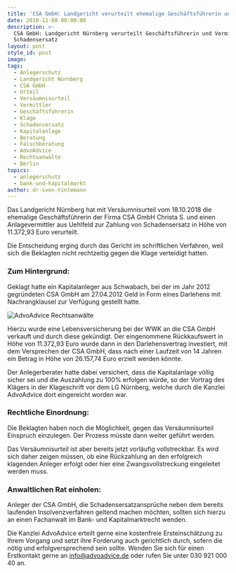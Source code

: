 ```yaml
---
title: 'CSA GmbH: Landgericht verurteilt ehemalige Geschäftsführerin und Vermittler'
date: 2018-11-08 00:00:00
description: >-
  CSA GmbH: Landgericht Nürnberg verurteilt Geschäftsführerin und Vermittler zu
  Schadensersatz
layout: post
style_id: post
image:
tags:
  - Anlegerschutz
  - Landgericht Nürnberg
  - CSA GmbH
  - Urteil
  - Versäumnisurteil
  - Vermittler
  - Geschäftsführerin
  - Klage
  - Schadensersatz
  - Kapitalanlage
  - Beratung
  - Falschberatung
  - AdvoAdvice
  - Rechtsanwälte
  - Berlin
topics:
  - anlegerschutz
  - bank-und-kapitalmarkt
author: dr-sven-tintemann
---
```


Das Landgericht N&uuml;rnberg hat mit Vers&auml;umnisurteil vom 18.10.2018 die ehemalige Gesch&auml;ftsf&uuml;hrerin der Firma CSA GmbH Christa S. und einen Anlagevermittler aus Uehlfeld zur Zahlung von Schadensersatz in H&ouml;he von 11.372,93 Euro verurteilt.

Die Entscheidung erging durch das Gericht im schriftlichen Verfahren, weil sich die Beklagten nicht rechtzeitig gegen die Klage verteidigt hatten.

### Zum Hintergrund:

Geklagt hatte ein Kapitalanleger aus Schwabach, bei der im Jahr 2012 gegr&uuml;ndeten CSA GmbH am 27.04.2012 Geld in Form eines Darlehens mit Nachrangklausel zur Verf&uuml;gung gestellt hatte.

![AdvoAdvice Rechtsanwälte](/uploads/sven-portrait-04.jpg "Dr. Tintemann erstreitet Prozesserfolg in Sachen CSA GmbH")

Hierzu wurde eine Lebensversicherung bei der WWK an die CSA GmbH verkauft und durch diese gek&uuml;ndigt. Der eingenommene R&uuml;ckkaufswert in H&ouml;he von 11.372,93 Euro wurde dann in den Darlehensvertrag investiert, mit dem Versprechen der CSA GmbH, dass nach einer Laufzeit von 14 Jahren ein Betrag in H&ouml;he von 26.157,74 Euro erzielt werden k&ouml;nnte.

Der Anlegerberater hatte dabei versichert, dass die Kapitalanlage v&ouml;llig sicher sei und die Auszahlung zu 100% erfolgen w&uuml;rde, so der Vortrag des Kl&auml;gers in der Klageschrift vor dem LG N&uuml;rnberg, welche durch die Kanzlei AdvoAdvice dort eingereicht worden war.

### Rechtliche Einordnung:

Die Beklagten haben noch die M&ouml;glichkeit, gegen das Vers&auml;umnisurteil Einspruch einzulegen. Der Prozess m&uuml;sste dann weiter gef&uuml;hrt werden.

Das Vers&auml;umnisurteil ist aber bereits jetzt vorl&auml;ufig vollstreckbar. Es wird sich daher zeigen m&uuml;ssen, ob eine R&uuml;ckzahlung an den erfolgreich klagenden Anleger erfolgt oder hier eine Zwangsvollstreckung eingeleitet werden muss.

### Anwaltlichen Rat einholen:

Anleger der CSA GmbH, die Schadensersatzanspr&uuml;che neben dem bereits laufenden Insolvenzverfahren geltend machen m&ouml;chten, sollten sich hierzu an einen Fachanwalt im Bank- und Kapitalmarktrecht wenden.

Die Kanzlei AdvoAdvice erteilt gerne eine kostenfreie Ersteinsch&auml;tzung zu Ihrem Vorgang und setzt ihre Forderung auch gerichtlich durch, sofern die n&ouml;tig und erfolgversprechend sein sollte. Wenden Sie sich f&uuml;r einen Erstkontakt gerne an info@advoadvice.de oder rufen Sie unter 030 921 000 40 an.